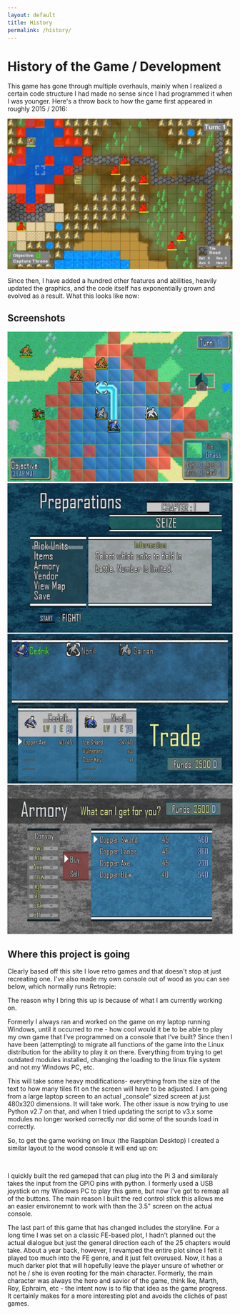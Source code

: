 ```yaml
---
layout: default
title: History
permalink: /history/
---
```


# History of the Game / Development

This game has gone through multiple overhauls, mainly when I realized a certain code structure I had made no sense since I had programmed it when I was younger. Here's a throw back to how the game first appeared in roughly 2015 / 2016:

<img src="/assets/oldVersionScreenshot.png" alt="">

Since then, I have added a hundred other features and abilities, heavily updated the graphics, and the code itself has exponentially grown and evolved as a result. What this looks like now:

## Screenshots
<img src="/assets/current_map.png" alt="">
<img src="/assets/chapter config.png" alt="">
<img src="/assets/trade chapter config.png" alt="">
<img src="/assets/armory.png" alt="">

## Where this project is going
Clearly based off this site I love retro games and that doesn't stop at just recreating one. I've also made my own console out of wood as you can see below, which normally runs Retropie:
<img src="/assets/retropie_front.png" alt="">
<img src="/assets/retropie_back.png" alt="">

The reason why I bring this up is because of what I am currently working on. 

Formerly I always ran and worked on the game on my laptop running Windows, until it occurred to me - how cool would it be to be able to play my own game that I’ve programmed on a console that I‘ve built? Since then I have been (attempting) to migrate all functions of the game into the Linux distribution for the ability to play it on there. Everything from trying to get outdated modules installed, changing the loading to the linux file system and not my Windows PC, etc.

This will take some heavy modifications- everything from the size of the text to how many tiles fit on the screen will have to be adjusted. I am going from a large laptop screen to an actual „console“ sized screen at just 480x320 dimensions. It will take work. The other issue is now trying to use Python v2.7 on that, and when I tried updating the script to v3.x some modules no longer worked correctly nor did some of the sounds load in correctly.

So, to get the game working on linux (the Raspbian Desktop) I created a similar layout to the wood console it will end up on:

<img src="/assets/desktop_enviro.png" alt="">
<img src="/assets/custom_gamepad.png" alt="">

I quickly built the red gamepad that can plug into the Pi 3 and similaraly takes the input from the GPIO pins with python. I formerly used a USB joystick on my Windows PC to play this game, but now I've got to remap all of the buttons. The main reason I built the red control stick this allows me an easier environemnt to work with than the 3.5" screen on the actual console.


The last part of this game that has changed includes the storyline. For a long time I was set on a classic FE-based plot, I hadn't planned out the actual dialogue but just the general direction each of the 25 chapters would take. About a year back, however, I revamped the entire plot since I felt it played too much into the FE genre, and it just felt overused. Now, it has a much darker plot that will hopefully leave the player unsure of whether or not he / she is even rooting for the main character. Formerly, the main character was always the hero and savior of the game, think Ike, Marth, Roy, Ephraim, etc - the intent now is to flip that idea as the game progress. It certainly makes for a more interesting plot and avoids the clichés of past games.
